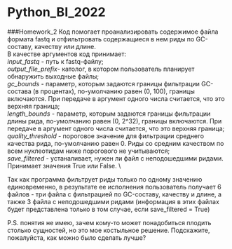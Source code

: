 # Python_BI_2022
###Homework_2
Код помогает проанализировать содержимое  файла формата fastq и отфильтровать содержащиеся в нем риды по GC-составу, качеству или длине. \
В качестве аргументов код принимает: \
*input_fastq* - путь к fastq-файлу; \
*output_file_prefix*- католог, в котором пользователь планирует обнаружить выходные файлы; \
*gc_bounds* - параметр, которым задаются границы фильтрации GC-состава (в процентах), по-умолчанию равен (0, 100), границы включаются. При передаче в аргумент одного числа считается, что это верхняя граница; \
*length_bounds* - параметр, которым задаются границы фильтрации длины рида, по-умолчанию равен (0, 2^32), границы включаются. При передаче в аргумент одного числа считается, что это верхняя граница; \
*quality_threshold* - пороговое значение для фильтрации среднего качества рида, по-умолчанию равен 0. Риды со средним качеством по всем нуклеотидам ниже порогового не учитываются; \
*save_filtered* - устаналивает, нужен ли файл с неподошедшими ридами. Принимает значения True или False. \

Так как программа фильтрует риды только по одному значению единовременно, в результате ее исполнения пользователь получает 6 файлов - три файла с фильтрацией по GC-составу, качеству и длине, а также 3 файла с неподошедшими ридами (информация в этих файлах будет представлена только в том случае, если save_filtered = True)

P.S. понятия не имею, зачем кому-то может понадобиться плодить столько сущностей, но это мое костыльное решение. Подскажите, пожалуйста, как можно было сделать лучше?
